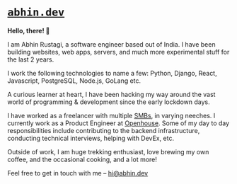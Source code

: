 # [**`abhin.dev`**](https://www.abhin.dev/)

**Hello, there! 👋**

I am Abhin Rustagi, a software engineer based out of India.
I have been building websites, web apps, servers, and much more experimental stuff for the last 2 years.

I work the following technologies to name a few: Python, Django, React, Javascript, PostgreSQL, Node.js, GoLang etc.

A curious learner at heart, I have been hacking my way around the vast world of programming & development since the early lockdown days.

I have worked as a freelancer with multiple [SMBs](https://en.wikipedia.org/wiki/Small_and_medium-sized_enterprises), in varying neeches. I currently work as a Product Engineer at [Openhouse](https://openhouse.study/). Some of my day to day responsibilities include contributing to the backend infrastructure, conducting technical interviews, helping with DevEx, etc.

Outside of work, I am huge trekking enthusiast, love brewing my own coffee, and the occasional cooking, and a lot more!

Feel free to get in touch with me – [hi@abhin.dev](mailto:hi@abhin.dev)
